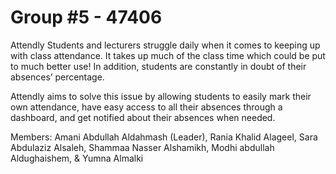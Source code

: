# Group #5 - 47406
Attendly
 Students and lecturers struggle daily when it comes to keeping up with class attendance. It takes up much of the class time which could be put to much better use! In addition, students are constantly in doubt of their absences’ percentage. 

Attendly aims to solve this issue by allowing students to easily mark their own attendance, have easy access to all their absences through a dashboard, and get notified about their absences when needed. 

Members:
Amani Abdullah Aldahmash (Leader),
Rania Khalid Alageel,
Sara Abdulaziz Alsaleh,
Shammaa Nasser Alshamikh,
Modhi abdullah Aldughaishem,
& Yumna Almalki


